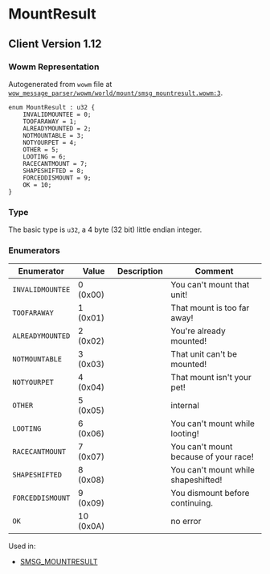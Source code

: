 # MountResult

## Client Version 1.12

### Wowm Representation

Autogenerated from `wowm` file at [`wow_message_parser/wowm/world/mount/smsg_mountresult.wowm:3`](https://github.com/gtker/wow_messages/tree/main/wow_message_parser/wowm/world/mount/smsg_mountresult.wowm#L3).

```rust,ignore
enum MountResult : u32 {
    INVALIDMOUNTEE = 0;
    TOOFARAWAY = 1;
    ALREADYMOUNTED = 2;
    NOTMOUNTABLE = 3;
    NOTYOURPET = 4;
    OTHER = 5;
    LOOTING = 6;
    RACECANTMOUNT = 7;
    SHAPESHIFTED = 8;
    FORCEDDISMOUNT = 9;
    OK = 10;
}
```
### Type
The basic type is `u32`, a 4 byte (32 bit) little endian integer.
### Enumerators
| Enumerator | Value  | Description | Comment |
| --------- | -------- | ----------- | ------- |
| `INVALIDMOUNTEE` | 0 (0x00) |  | You can't mount that unit! |
| `TOOFARAWAY` | 1 (0x01) |  | That mount is too far away! |
| `ALREADYMOUNTED` | 2 (0x02) |  | You're already mounted! |
| `NOTMOUNTABLE` | 3 (0x03) |  | That unit can't be mounted! |
| `NOTYOURPET` | 4 (0x04) |  | That mount isn't your pet! |
| `OTHER` | 5 (0x05) |  | internal |
| `LOOTING` | 6 (0x06) |  | You can't mount while looting! |
| `RACECANTMOUNT` | 7 (0x07) |  | You can't mount because of your race! |
| `SHAPESHIFTED` | 8 (0x08) |  | You can't mount while shapeshifted! |
| `FORCEDDISMOUNT` | 9 (0x09) |  | You dismount before continuing. |
| `OK` | 10 (0x0A) |  | no error |

Used in:
* [SMSG_MOUNTRESULT](smsg_mountresult.md)


